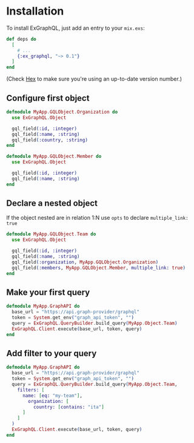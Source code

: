 # Installation

To install ExGraphQL, just add an entry to your `mix.exs`:

```elixir
def deps do
  [
    # ...
    {:ex_graphql, "~> 0.1"}
  ]
end
```

(Check [Hex](https://hex.pm/packages/ex_graphql) to make sure you're using an up-to-date version number.)

## Configure first object

```elixir
defmodule MyApp.GQLObject.Organization do
  use ExGraphQL.Object

  gql_field(:id, :integer)
  gql_field(:name, :string)
  gql_field(:country, :string)
end

defmodule MyApp.GQLObject.Member do
  use ExGraphQL.Object

  gql_field(:id, :integer)
  gql_field(:name, :string)
end
```

## Declare a nested object

If the object nested are in relation 1:N use `opts` to declare `multiple_link: true`
```elixir
defmodule MyApp.GQLObject.Team do
  use ExGraphQL.Object

  gql_field(:id, :integer)
  gql_field(:name, :string)
  gql_field(:organization, MyApp.GQLObject.Organization)
  gql_field(:members, MyApp.GQLObject.Member, multiple_link: true)
end
```

## Make your first query

```elixir
defmodule MyApp.GraphAPI do
  base_url = "https://api.graph-provider/graphql"
  token = System.get_env("graph_api_token", "")
  query = ExGraphQL.QueryBuilder.build_query(MyApp.Object.Team)
  ExGraphQL.Client.execute(base_url, token, query)
end
```

## Add filter to your query

```elixir
defmodule MyApp.GraphAPI do
  base_url = "https://api.graph-provider/graphql"
  token = System.get_env("graph_api_token", "")
  query = ExGraphQL.QueryBuilder.build_query(MyApp.Object.Team, 
    filters: [
      name: [eq: "my-team"],
        organization: [
          country: [contains: "ita"]
      ]
    ]
  )
  ExGraphQL.Client.execute(base_url, token, query)
end
```
